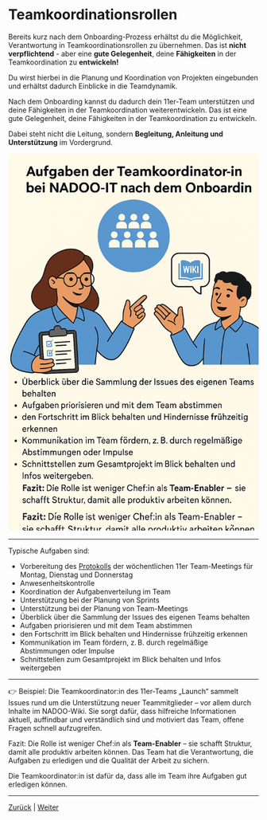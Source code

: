 # Teamkoordinationsrollen

Bereits kurz nach dem Onboarding-Prozess erhältst du die Möglichkeit, Verantwortung in Teamkoordinationsrollen zu übernehmen.
Das ist **nicht verpflichtend** - aber eine **gute Gelegenheit**, deine **Fähigkeiten** in der Teamkoordination zu **entwickeln!**

Du wirst hierbei in die Planung und Koordination von Projekten eingebunden und erhältst dadurch Einblicke in die Teamdynamik.

Nach dem Onboarding kannst du dadurch dein 11er-Team unterstützen und deine Fähigkeiten in der Teamkoordination weiterentwickeln.
Das ist eine gute Gelegenheit, deine Fähigkeiten in der Teamkoordination zu entwickeln.

Dabei steht nicht die Leitung, sondern **Begleitung, Anleitung und Unterstützung** im Vordergrund.

![Teamkoordination](../../../images/teamkoordination.png)

---

Typische Aufgaben sind:

- Vorbereitung des [Protokolls](https://github.com/NADOOIT/NADOO-Launchpad/issues) der wöchentlichen 11er Team-Meetings für Montag, Dienstag und Donnerstag
- Anwesenheitskontrolle
- Koordination der Aufgabenverteilung im Team
- Unterstützung bei der Planung von Sprints
- Unterstützung bei der Planung von Team-Meetings
- Überblick über die Sammlung der Issues des eigenen Teams behalten
- Aufgaben priorisieren und mit dem Team abstimmen
- den Fortschritt im Blick behalten und Hindernisse frühzeitig erkennen
- Kommunikation im Team fördern, z. B. durch regelmäßige Abstimmungen oder Impulse
- Schnittstellen zum Gesamtprojekt im Blick behalten und Infos weitergeben

---

👉 Beispiel: Die Teamkoordinator:in des 11er-Teams „Launch“ sammelt Issues rund um die Unterstützung neuer Teammitglieder – vor allem durch Inhalte im NADOO-Wiki. Sie sorgt dafür, dass hilfreiche Informationen aktuell, auffindbar und verständlich sind und motiviert das Team, offene Fragen schnell aufzugreifen.

Fazit: Die Rolle ist weniger Chef:in als **Team-Enabler** – sie schafft Struktur, damit alle produktiv arbeiten können. Das Team hat die Verantwortung, die Aufgaben zu erledigen und die Qualität der Arbeit zu sichern.

Die Teamkoordinator:in ist dafür da, dass alle im Team ihre Aufgaben gut erledigen können.

---

[Zurück](/docs/01-organisation/09-jobrotation-weiterbildung/README.md) | [Weiter](/docs/01-organisation/11-vorbereitung-training/README.md)